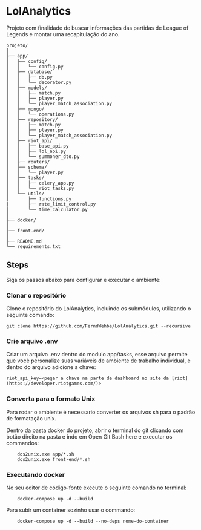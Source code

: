 # LolAnalytics

Projeto com finalidade de buscar informações das partidas de League of Legends e montar uma recapitulação do ano. 

```
projeto/
│
├── app/
│   ├── config/
│   │   └── config.py
│   ├── database/
│   │   ├── db.py
│   │   └── decorator.py
│   ├── models/
│   │   ├── match.py
│   │   ├── player.py
│   │   └── player_match_association.py
│   ├── mongo/
│   │   └── operations.py
│   ├── repository/
│   │   ├── match.py
│   │   ├── player.py
│   │   └── player_match_association.py
│   ├── riot_api/
│   │   ├── base_api.py
│   │   ├── lol_api.py
│   │   └── summoner_dto.py
│   ├── routers/
│   ├── schema/
│   │   └── player.py
│   ├── tasks/
│   │   ├── celery_app.py
│   │   └── riot_tasks.py
│   └── utils/
│       ├── functions.py
|       ├── rate_limit_control.py
│       └── time_calculator.py
│
├── docker/
│
├── front-end/
│
├── README.md
└── requirements.txt
```

## Steps
Siga os passos abaixo para configurar e executar o ambiente:


### Clonar o repositório

Clone o repositório do LolAnalytics, incluindo os submódulos, utilizando o seguinte comando:

```
git clone https://github.com/FerndWehbe/LolAnalytics.git --recursive
```

### Crie arquivo .env
Criar um arquivo .env dentro do modulo app/tasks, esse arquivo permite que você personalize suas variáveis de ambiente de trabalho individual, e dentro do arquivo adicione a chave:

```
riot_api_key=<pegar a chave na parte de dashboard no site da [riot](https://developer.riotgames.com/)>
```

### Converta para o formato Unix

Para rodar o ambiente é necessario converter os arquivos sh para o padrão de formatação unix.

Dentro da pasta docker do projeto, abrir o terminal do git clicando com botão direito na pasta e indo em Open Git Bash here e executar os commandos:

```
    dos2unix.exe app/*.sh
    dos2unix.exe front-end/*.sh
```

### Executando docker

No seu editor de código-fonte execute o seguinte comando no terminal:

```
    docker-compose up -d --build
```

Para subir um container sozinho usar o commando:

```
    docker-compose up -d --build --no-deps nome-do-container
```